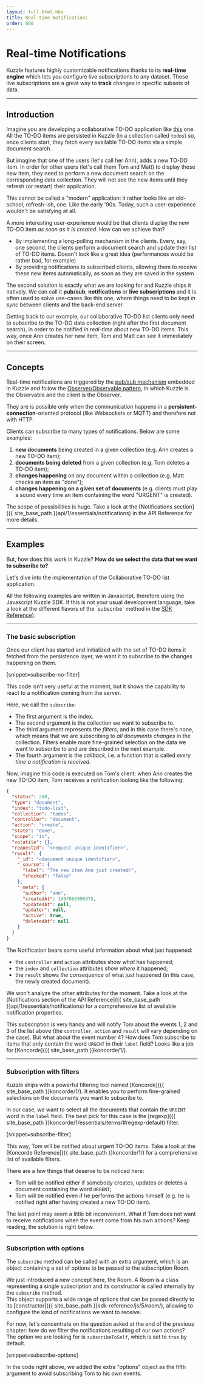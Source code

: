```yaml
---
layout: full.html.hbs
title: Real-time Notifications
order: 600
---
```


# Real-time Notifications

Kuzzle features highly customizable notifications thanks to its **real-time engine** which lets you configure live subscriptions to any dataset. These live subscriptions are a great way to **track** changes in specific subsets of data.

---

## Introduction

Imagine you are developing a collaborative TO-DO application like [this](https://github.com/kuzzleio/demo/tree/master/todolist) one. All the TO-DO items are persisted in Kuzzle (in a collection called `todos`) so, once clients start, they fetch every available TO-DO items via a simple document search.

But imagine that one of the users (let's call her Ann), adds a new TO-DO item. In order for other users (let's call them Tom and Matt) to display these new item, they need to perform a new document search on the corresponding data collection. They will not see the new items until they refresh (or restart) their application.

This cannot be called a "modern" application: it rather looks like an old-school, refresh-ish, one. Like the early '90s. Today, such a user-experience wouldn't be satisfying at all.

A more interesting user-experience would be that clients display the new TO-DO item _as soon as it is created_. How can we achieve that?

* By implementing a long-polling mechanism in the clients. Every, say, one second, the clients perform a document search and update their list of TO-DO items. Doesn't look like a great idea (performances would be rather bad, for example)
* By providing notifications to subscribed clients, allowing them to receive these new items automatically, as soon as they are saved in the system

The second solution is exactly what we are looking for and Kuzzle ships it natively. We can call it **pub/sub**, **notifications** or **live subscriptions** and it is often used to solve use-cases like this one, where things need to be kept _in sync_ between clients and the back-end server.

Getting back to our example, our collaborative TO-DO list clients only need to subscribe to the TO-DO data collection (right after the first document search), in order to be notified _in real-time_ about new TO-DO items. This way, once Ann creates her new item, Tom and Matt can see it immediately on their screen.

---

## Concepts

Real-time notifications are triggered by the [pub/sub mechanism](https://en.wikipedia.org/wiki/Publish%E2%80%93subscribe_pattern) embedded in Kuzzle and follow the [Observer/Observable pattern](https://en.wikipedia.org/wiki/Observer_pattern), in which Kuzzle is the Observable and the client is the Observer.

They are is possible only when the communication happens in a **persistent-connection**-oriented protocol (like Websockets or MQTT) and therefore not with HTTP.

Clients can subscribe to many types of notifications. Below are some examples:

1. **new documents** being created in a given collection (e.g. Ann creates a new TO-DO item);
2. **documents being deleted** from a given collection (e.g. Tom deletes a TO-DO item);
3. **changes happening** on any document within a collection (e.g. Matt checks an item as "done");
4. **changes happening on a given set of documents** (e.g. clients must play a sound every time an item containing the word "URGENT" is created).

The scope of possibilities is huge. Take a look at the [Notifications section]({{ site_base_path }}api/1/essentials/notifications) in the API Reference for more details.

---

## Examples

But, how does this work in Kuzzle? **How do we select the data that we want to subscribe to?**

Let's dive into the implementation of the Collaborative TO-DO list application.

<div class="alert alert-info">
All the following examples are written in Javascript, therefore using the Javascript Kuzzle SDK. If this is not your usual development language, take a look at the different flavors of the `subscribe` method in the <a href="{{ site_base_path }}sdk-reference/js/5/collection/subscribe">SDK Reference</a>).
</div>

---

### The basic subscription

Once our client has started and initialized with the set of TO-DO items it fetched from the persistence layer, we want it to subscribe to the changes happening on them.

[snippet=subscribe-no-filter]

This code isn't very useful at the moment, but it shows the capability to react to a notification coming from the server.

Here, we call the `subscribe`:

* The first argument is the index.
* The second argument is the collection we want to subscribe to.
* The third argument represents the _filters_, and in this case there's none, which means that we are subscribing to _all documents changes_ in the collection. Filters enable more fine-grained selection on the data we want to subscribe to and are described in the next example.
* The fourth argument is the _callback_, i.e. a function that is called _every time a notification is received_.

Now, imagine this code is executed on Tom's client: when Ann creates the new TO-DO item, Tom receives a notification looking like the following:

```json
{
  "status": 200,
  "type": "document",
  "index": "todo-list",
  "collection": "todos",
  "controller": "document",
  "action": "create",
  "state": "done",
  "scope": "in",
  "volatile": {},
  "requestId": "<request unique identifier>",
  "result": {
    "_id": "<document unique identifier>",
    "_source": {
      "label": "The new item Ann just created!",
      "checked": "false"
    },
    "_meta": {
      "author": "ann",
      "createdAt": 1497866996975,
      "updatedAt": null,
      "updater": null,
      "active": true,
      "deletedAt": null
    }
  }
}
```

The Notification bears some useful information about what just happened:

* the `controller` and `action` attributes show *what* has happened;
* the `index` and `collection` attributes show *where* it happened;
* the `result` shows *the consequence* of what just happened (in this case, the newly created document).

We won't analyze the other attributes for the moment. Take a look at the [Notifications section of the API Reference]({{ site_base_path }}api/1/essentials/notifications) for a comprehensive list of available notification properties.

This subscription is very handy and will notify Tom about the events 1, 2 and 3 of the list above (the `controller`, `action` and `result` will vary depending on the case). But what about the event number 4? How does Tom subscribe to items that only contain the word `URGENT` in their `label` field? Looks like a job for [Koncorde]({{ site_base_path }}koncorde/1/).

---

### Subscription with filters

Kuzzle ships with a powerful filtering tool named [Koncorde]({{ site_base_path }}koncorde/1/). It enables you to perform fine-grained selections on the documents you want to subscribe to.

In our case, we want to select all the documents that contain the `URGENT` word in the `label` field. The best pick for this case is the [regexp]({{ site_base_path }}koncorde/1/essentials/terms/#regexp-default) filter.

[snippet=subscribe-filter]

This way, Tom will be notified about urgent TO-DO items. Take a look at the [Koncorde Reference]({{ site_base_path }}koncorde/1/) for a comprehensive list of available filters.

There are a few things that deserve to be noticed here:

* Tom will be notified either if somebody creates, updates or deletes a document containing the word `URGENT`;
* Tom will be notified even if he performs the actions himself (e.g. he is notified right after having created a new TO-DO item).

The last point may seem a little bit inconvenient. What if Tom does not want to receive notifications when the event come from his own actions? Keep reading, the solution is right below.

---

### Subscription with options

The `subscribe` method can be called with an extra argument, which is an object containing a set of options to be passed to the subscription Room.

We just introduced a new concept here, the Room. A Room is a class representing a single subscription and its constructor is called internally by the `subscribe` method.  
This object supports a wide range of options that can be passed directly to its [constructor]({{ site_base_path }}sdk-reference/js/5/room/), allowing to configure the kind of notifications we want to receive.

For now, let's concentrate on the question asked at the end of the previous chapter: how do we filter the notifications resulting of our own actions?  
The option we are looking for is `subscribeToSelf`, which is set to `true` by default.

[snippet=subscribe-options]

In the code right above, we added the extra "options" object as the fifth argument to avoid subscribing Tom to his own events.

